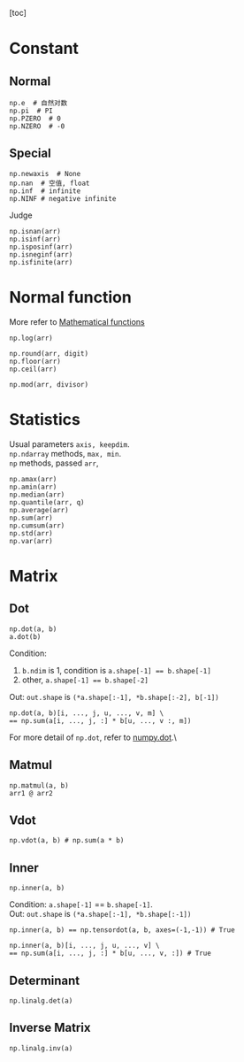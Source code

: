 [toc]

# Constant
## Normal 
```python3
np.e  # 自然对数
np.pi  # PI
np.PZERO  # 0
np.NZERO  # -0
```

## Special
```python3
np.newaxis  # None
np.nan  # 空值, float
np.inf  # infinite
np.NINF # negative infinite
```

Judge
```python3
np.isnan(arr)
np.isinf(arr)
np.isposinf(arr)
np.isneginf(arr)
np.isfinite(arr)
```

# Normal function
More refer to [Mathematical functions](https://numpy.org/doc/stable/reference/routines.math.html)
```python3
np.log(arr)

np.round(arr, digit)
np.floor(arr)
np.ceil(arr)

np.mod(arr, divisor)
```

# Statistics
Usual parameters `axis, keepdim`.\
`np.ndarray` methods, `max, min`.\
`np` methods, passed `arr`,
```python3
np.amax(arr)
np.amin(arr)
np.median(arr)
np.quantile(arr, q)
np.average(arr)
np.sum(arr)
np.cumsum(arr)
np.std(arr)
np.var(arr)
```

# Matrix
## Dot
```python3
np.dot(a, b)
a.dot(b)
```
Condition: 
1. `b.ndim` is 1, condition is `a.shape[-1] == b.shape[-1]`
2. other, `a.shape[-1] == b.shape[-2]`

Out: `out.shape` is `(*a.shape[:-1], *b.shape[:-2], b[-1])` 
```python3
np.dot(a, b)[i, ..., j, u, ..., v, m] \
== np.sum(a[i, ..., j, :] * b[u, ..., v :, m])
```
For more detail of `np.dot`, refer to [numpy.dot](https://numpy.org/doc/stable/reference/generated/numpy.dot.html#numpy.dot).\



## Matmul
```python3
np.matmul(a, b)
arr1 @ arr2
```

## Vdot
```python3
np.vdot(a, b) # np.sum(a * b)
```

## Inner
```python3
np.inner(a, b)
```
Condition: `a.shape[-1]` == `b.shape[-1]`.\
Out: `out.shape` is `(*a.shape[:-1], *b.shape[:-1])`
```python3
np.inner(a, b) == np.tensordot(a, b, axes=(-1,-1)) # True

np.inner(a, b)[i, ..., j, u, ..., v] \
== np.sum(a[i, ..., j, :] * b[u, ..., v, :]) # True
```

## Determinant
```python3
np.linalg.det(a)
```

## Inverse Matrix
```python3
np.linalg.inv(a)
```